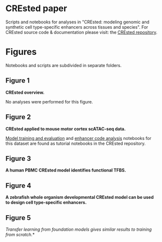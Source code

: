 # CREsted paper

Scripts and notebooks for analyses in "CREsted: modeling genomic and synthetic cell type-specific enhancers across tissues and species".
For CREsted source code & documentation please visit: the [CREsted repository](https://github.com/aertslab/crested).

# Figures

Notebooks and scripts are subdivided in separate folders.

## Figure 1
**CREsted overview.**

No analyses were performed for this figure.

## Figure 2

**CREsted applied to mouse motor cortex scATAC-seq data.**

[Model training and evaluation](https://github.com/aertslab/CREsted/blob/main/docs/tutorials/model_training_and_eval.ipynb) and [enhancer code analysis](https://github.com/aertslab/CREsted/blob/main/docs/tutorials/enhancer_code_analysis.ipynb) notebooks for this dataset are found as tutorial notebooks in the CREsted repository.

## Figure 3

**A human PBMC CREsted model identifies functional TFBS.**

## Figure 4

**A zebrafish whole organism developmental CREsted model can be used to design cell type-specific enhancers.**

## Figure 5

**Transfer learning from foundation models gives similar results to training from scratch*.**
